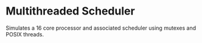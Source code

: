 # Multithreaded Scheduler
Simulates a 16 core processor and associated scheduler using mutexes and POSIX threads.
